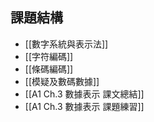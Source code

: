 ## 課題結構
- [[數字系統與表示法]]
- [[字符編碼]]
- [[條碼編碼]]
- [[模疑及數碼數據]]
- [[A1 Ch.3 數據表示 課文總結]]
- [[A1 Ch.3 數據表示 課題練習]]